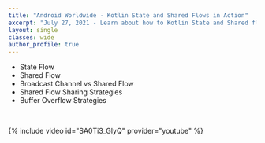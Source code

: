 ```yaml
---
title: "Android Worldwide - Kotlin State and Shared Flows in Action"
excerpt: "July 27, 2021 - Learn about how to Kotlin State and Shared flows."
layout: single
classes: wide
author_profile: true
---
```


- State Flow
- Shared Flow
- Broadcast Channel vs Shared Flow
- Shared Flow Sharing Strategies
- Buffer Overflow Strategies

</br>

{% include video id="SA0Ti3_GlyQ" provider="youtube" %}

<script async class="speakerdeck-embed" data-id="f4c8ec9d37504089866df501b6593be8" data-ratio="1.77777777777778" src="//speakerdeck.com/assets/embed.js"></script>
